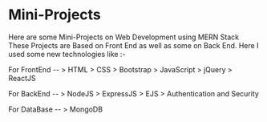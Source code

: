 # Mini-Projects
Here are some Mini-Projects on Web Development using MERN Stack
These Projects are Based on Front End as well as some on Back End.
Here I used some new technologies like :- 

  For FrontEnd --
    > HTML
    > CSS
    > Bootstrap
    > JavaScript
    > jQuery
    > ReactJS
    
  For BackEnd --
    > NodeJS
    > ExpressJS
    > EJS
    > Authentication and Security
    
  For DataBase --
    > MongoDB
